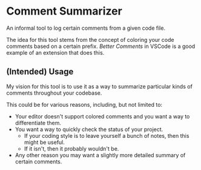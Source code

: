 # Comment Summarizer

An informal tool to log certain comments from a given code file.

The idea for this tool stems from the concept of coloring your code comments based on a certain prefix. *Better Comments* in VSCode is a good example of an extension that does this.

## (Intended) Usage

My vision for this tool is to use it as a way to summarize particular kinds of comments throughout your codebase.

This could be for various reasons, including, but not limited to:
 - Your editor doesn't support colored comments and you want a way to differentiate them.
 - You want a way to quickly check the status of your project.
     - If your coding style is to leave yourself a bunch of notes, then this might be useful.
     - If it isn't, then it probably wouldn't be.
 - Any other reason you may want a slightly more detailed summary of certain comments.
